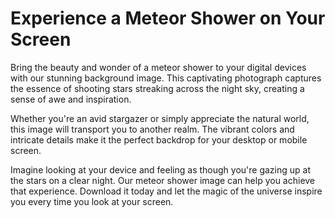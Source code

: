 <!--font:Poppins-->

# Experience a Meteor Shower on Your Screen

Bring the beauty and wonder of a meteor shower to your digital devices with our stunning background image. This captivating photograph captures the essence of shooting stars streaking across the night sky, creating a sense of awe and inspiration.

Whether you're an avid stargazer or simply appreciate the natural world, this image will transport you to another realm. The vibrant colors and intricate details make it the perfect backdrop for your desktop or mobile screen.

Imagine looking at your device and feeling as though you're gazing up at the stars on a clear night. Our meteor shower image can help you achieve that experience. Download it today and let the magic of the universe inspire you every time you look at your screen.

<!--

Write me markdown content of website with wallpaper:

"A photograph of a meteor shower, with bright streaks of light crossing the night sky."

The header of the page should not be copy of the text but rather a real content of the website which is using this wallpaper.


---


# Stargaze with our Meteor Shower Wallpaper

Transform your desktop or mobile screen into a mesmerizing view of the night sky with our meteor shower wallpaper. This stunning photograph captures the beauty of shooting stars streaking across the darkness, creating a sense of wonder and awe.

Whether you're an astronomy enthusiast or simply appreciate the natural beauty of the cosmos, this wallpaper is sure to inspire and captivate you. With its vibrant colors and intricate details, it's the perfect backdrop for your digital devices.

Download our meteor shower wallpaper today and immerse yourself in the magic of the universe.


---


Heading should not include word "wallpaper". The website should not be about the wallpaper itself, wallpaper is just a related background, rewrite whole content.


---


# Experience the Beauty of a Meteor Shower in Your Digital World

Bring the wonder and magic of a meteor shower to your digital devices with our stunning background image. This captivating photograph captures the essence of shooting stars streaking across the night sky, creating a sense of awe and inspiration.

Whether you're an avid stargazer or simply appreciate the beauty of the cosmos, this image is sure to transport you to another world. The vibrant colors and intricate details make it the perfect backdrop for your desktop or mobile screen.

Imagine looking at your device and feeling as though you're gazing up at the stars on a clear night. Our meteor shower image can help you achieve that experience. Download it today and let the beauty of the universe inspire you every day.


---


Heading is too long, rewrite whole content.


---


# Bring the Magic of a Meteor Shower to Your Screen

Our stunning background image captures the beauty and wonder of a meteor shower, with bright streaks of light crossing the night sky. Whether you're an astronomy enthusiast or simply appreciate the natural world, this image will transport you to another realm.

The vibrant colors and intricate details make it the perfect backdrop for your digital devices. Imagine looking at your screen and feeling as though you're gazing up at the stars on a clear night. Our meteor shower image can help you achieve that experience.

Bring the magic of the universe to your screen today. Download our meteor shower image and let the beauty of the cosmos inspire you every time you look at your device.


---


Heading is too long, rewrite whole content.


---


# Experience a Meteor Shower on Your Screen

Bring the beauty and wonder of a meteor shower to your digital devices with our stunning background image. This captivating photograph captures the essence of shooting stars streaking across the night sky, creating a sense of awe and inspiration.

Whether you're an avid stargazer or simply appreciate the natural world, this image will transport you to another realm. The vibrant colors and intricate details make it the perfect backdrop for your desktop or mobile screen.

Imagine looking at your device and feeling as though you're gazing up at the stars on a clear night. Our meteor shower image can help you achieve that experience. Download it today and let the magic of the universe inspire you every time you look at your screen.


---


Write me a Google font which is best fitting for the website.

Pick from the list:
- Playfair Display
- Montserrat
- Orbitron
- Raleway
- Barlow Condensed
- Futura
- Great Vibes
- Poppins
- Dancing Script
- Lobster
- IBM Plex Sans
- Inter
- Open Sans
- Roboto
- Exo 2
- Lato
- Alegreya


Write just the font name nothing else.


---


Poppins

-->
